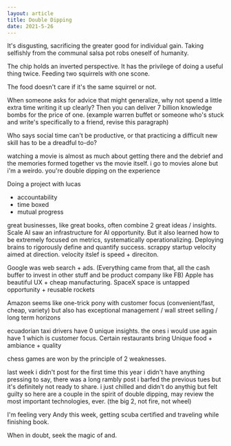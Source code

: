 ```yaml
---
layout: article
title: Double Dipping
date: 2021-5-26
---
```


It's disgusting, sacrificing the greater good for individual gain. Taking selfishly from the communal salsa pot robs oneself of humanity.

The chip holds an inverted perspective. It has the privilege of doing a useful thing twice. Feeding two squirrels with one scone.

The food doesn't care if it's the same squirrel or not.

When someone asks for advice that might generalize, why not spend a little extra time writing it up clearly? Then you can deliver 7 billion knowledge bombs for the price of one. (example warren buffet or someone who's stuck and write's specifically to a friend, revise this paragraph)

Who says social time can't be productive, or that practicing a difficult new skill has to be a dreadful to-do?

watching a movie is almost as much about getting there and the debrief and the memories formed together vs the movie itself. i go to movies alone but i'm a weirdo. you're double dipping on the experience

Doing a project with lucas
- accountability
- time boxed
- mutual progress

great businesses, like great books, often combine 2 great ideas / insights. Scale AI saw an infrastructure for AI opportunity. But it also learned how to be extremely focused on metrics, systematically operationalizing. Deploying brains to rigorously define and quantify success. scrappy startup velocity aimed at direction. velocity itslef is speed + direciton.

Google was web search + ads. (Everything came from that, all the cash buffer to invest in other stuff and be product company like FB) Apple has beautiful UX + cheap manufacturing. SpaceX space is untapped opportunity + reusable rockets

Amazon seems like one-trick pony with customer focus (convenient/fast, cheap, variety) but also has exceptional management / wall street selling / long term horizons

ecuadorian taxi drivers have 0 unique insights. the ones i would use again have 1 which is customer focus. Certain restaurants bring Unique food + ambiance + quality

chess games are won by the principle of 2 weaknesses.

last week i didn't post for the first time this year
i didn't have anything pressing to say, there was a long rambly post i barfed the previous tues but it's definitely not ready to share.
i just chilled and didn't do anythig but felt guilty
so here are a couple
in the spirit of double dipping, may review
the most important technologies, ever. (the big 2, not fire, not wheel)

I'm feeling very Andy this week, getting scuba certified and traveling while finishing book.

When in doubt, seek the magic of and.
